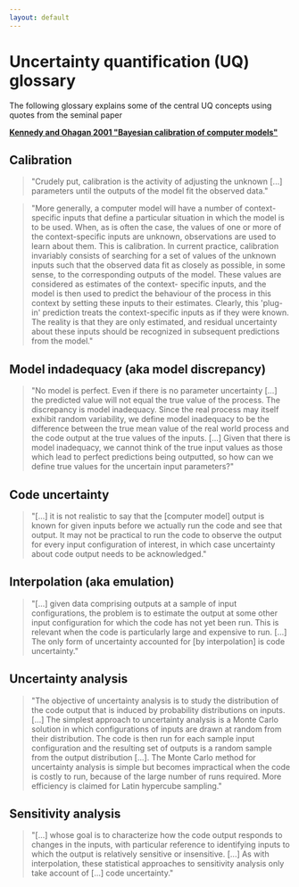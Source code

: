 ```yaml
---
layout: default
---
```


# Uncertainty quantification (UQ) glossary

The following glossary explains some of the central UQ concepts using quotes
from the seminal paper

[**Kennedy and Ohagan 2001 "Bayesian calibration of computer
models"**](https://rss.onlinelibrary.wiley.com/doi/abs/10.1111/1467-9868.00294)


## Calibration

> "Crudely put, calibration is the activity of adjusting the unknown [...]
> parameters until the outputs of the model fit the observed data."

> "More generally, a computer model will have a number of context-specific
> inputs that define a particular situation in which the model is to be used.
> When, as is often the case, the values of one or more of the context-specific
> inputs are unknown, observations are used to learn about them. This is
> calibration.  In current practice, calibration invariably consists of
> searching for a set of values of the unknown inputs such that the observed
> data fit as closely as possible, in some sense, to the corresponding outputs
> of the model. These values are considered as estimates of the context-
> specific inputs, and the model is then used to predict the behaviour of the
> process in this context by setting these inputs to their estimates.  Clearly,
> this 'plug-in' prediction treats the context-specific inputs as if they were
> known.  The reality is that they are only estimated, and residual uncertainty
> about these inputs should be recognized in subsequent predictions from the
> model."


## Model indadequacy (aka model discrepancy)

> "No model is perfect. Even if there is no parameter uncertainty [...] the
> predicted value will not equal the true value of the process. The discrepancy
> is model inadequacy. Since the real process may itself exhibit random
> variability, we define model inadequacy to be the difference between the true
> mean value of the real world process and the code output at the true values
> of the inputs. [...] Given that there is model inadequacy, we cannot think of
> the true input values as those which lead to perfect predictions being
> outputted, so how can we define true values for the uncertain input
> parameters?"


## Code uncertainty

> "[...] it is not realistic to say that the [computer model] output is known
> for given inputs before we actually run the code and see that output. It may
> not be practical to run the code to observe the output for every input
> configuration of interest, in which case uncertainty about code output needs
> to be acknowledged."


## Interpolation (aka emulation)

> "[...] given data comprising outputs at a sample of input configurations, the
> problem is to estimate the output at some other input configuration for which
> the code has not yet been run. This is relevant when the code is particularly
> large and expensive to run. [...] The only form of uncertainty accounted for
> [by interpolation] is code uncertainty."


## Uncertainty analysis

> "The objective of uncertainty analysis is to study the distribution of the
> code output that is induced by probability distributions on inputs. [...] The
> simplest approach to uncertainty analysis is a Monte Carlo solution in which
> configurations of inputs are drawn at random from their distribution. The
> code is then run for each sample input configuration and the resulting set of
> outputs is a random sample from the output distribution [...]. The Monte
> Carlo method for uncertainty analysis is simple but becomes impractical when
> the code is costly to run, because of the large number of runs required. More
> efficiency is claimed for Latin hypercube sampling."


## Sensitivity analysis

> "[...] whose goal is to characterize how the code output responds to changes
> in the inputs, with particular reference to identifying inputs to which the
> output is relatively sensitive or insensitive. [...] As with interpolation,
> these statistical approaches to sensitivity analysis only take account of
> [...] code uncertainty."


